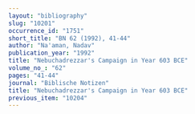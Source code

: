 ```yaml
---
layout: "bibliography"
slug: "10201"
occurrence_id: "1751"
short_title: "BN 62 (1992), 41-44"
author: "Na'aman, Nadav"
publication_year: "1992"
title: "Nebuchadrezzar's Campaign in Year 603 BCE"
volume_no_: "62"
pages: "41-44"
journal: "Biblische Notizen"
title: "Nebuchadrezzar's Campaign in Year 603 BCE"
previous_item: "10204"
---
```

